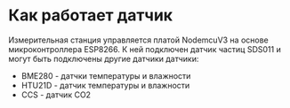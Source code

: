 # Как работает датчик

Измерительная станция управляется платой NodemcuV3 на основе микроконтроллера ESP8266. К ней подключен датчик частиц SDS011 и могут быть подключены другие датчики датчики:

* BME280 - датчки температуры и влажности
* HTU21D - датчик температуры и влажности
* CCS - датчик CO2